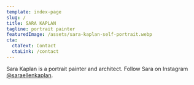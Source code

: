 ```yaml
---
template: index-page
slug: /
title: SARA KAPLAN
tagline: portrait painter
featuredImage: /assets/sara-kaplan-self-portrait.webp
cta:
  ctaText: Contact
  ctaLink: /contact
---
```


Sara Kaplan is a portrait painter and architect. Follow Sara on Instagram <a href="https://instagram.com/saraellenkaplan" target="_blank">@saraellenkaplan</a>.
